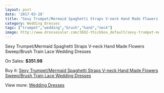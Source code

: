 ```yaml
---
layout: post
date: '2017-03-28'
title: "Sexy Trumpet/Mermaid Spaghetti Straps V-neck Hand Made Flowers Sweep/Brush Train Lace Wedding Dresses"
category: Wedding Dresses
tags: ["trumpet","wedding","brush","hand","neck"]
image: http://www.dressesular.com/3692-thickbox_default/sexy-trumpet-mermaid-spaghetti-straps-v-neck-hand-made-flowers-sweep-brush-train-lace-wedding-dresses.jpg
---
```

Sexy Trumpet/Mermaid Spaghetti Straps V-neck Hand Made Flowers Sweep/Brush Train Lace Wedding Dresses

On Sales: **$351.98**
<a href="https://www.dressesular.com/wedding-dresses/1395-sexy-trumpet-mermaid-spaghetti-straps-v-neck-hand-made-flowers-sweep-brush-train-lace-wedding-dresses.html"><amp-img layout="responsive" width="600" height="600" src="//www.dressesular.com/3692-thickbox_default/sexy-trumpet-mermaid-spaghetti-straps-v-neck-hand-made-flowers-sweep-brush-train-lace-wedding-dresses.jpg" alt="Sexy Trumpet/Mermaid Spaghetti Straps V-neck Hand Made Flowers Sweep/Brush Train Lace Wedding Dresses 0" /></a>

Buy it: [Sexy Trumpet/Mermaid Spaghetti Straps V-neck Hand Made Flowers Sweep/Brush Train Lace Wedding Dresses](https://www.dressesular.com/wedding-dresses/1395-sexy-trumpet-mermaid-spaghetti-straps-v-neck-hand-made-flowers-sweep-brush-train-lace-wedding-dresses.html "Sexy Trumpet/Mermaid Spaghetti Straps V-neck Hand Made Flowers Sweep/Brush Train Lace Wedding Dresses")

View more: [Wedding Dresses](https://www.dressesular.com/3-wedding-dresses "Wedding Dresses")